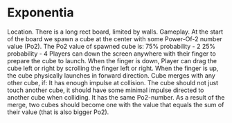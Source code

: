 # Exponentia

Location. There is a long rect board, limited by walls. 
Gameplay. At the start of the board we spawn a cube at the center with some Power-Of-2 number value (Po2). The Po2 value of spawned cube is:
75% probability - 2
25% probability - 4
Players can down the screen anywhere with their finger to prepare the cube to launch. When the finger is down, Player can drag the cube left or right by scrolling the finger left or right. When the finger is up, the cube physically launches in forward direction. Cube merges with any other cube, if:
It has enough impulse at collision. The cube should not just touch another cube, it should have some minimal impulse directed to another cube when colliding.
It has the same Po2-number.
As a result of the merge, two cubes should become one with the value that equals the sum of their value (that is also bigger Po2).
